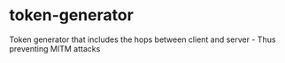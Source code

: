 # token-generator
Token generator that includes the hops between client and server - Thus preventing MITM attacks
